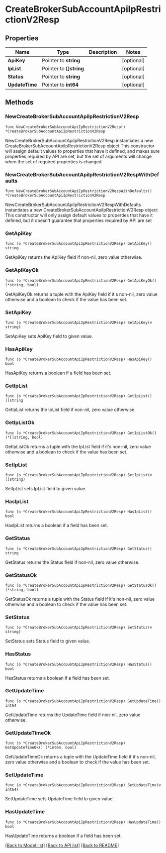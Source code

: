 # CreateBrokerSubAccountApiIpRestrictionV2Resp

## Properties

Name | Type | Description | Notes
------------ | ------------- | ------------- | -------------
**ApiKey** | Pointer to **string** |  | [optional] 
**IpList** | Pointer to **[]string** |  | [optional] 
**Status** | Pointer to **string** |  | [optional] 
**UpdateTime** | Pointer to **int64** |  | [optional] 

## Methods

### NewCreateBrokerSubAccountApiIpRestrictionV2Resp

`func NewCreateBrokerSubAccountApiIpRestrictionV2Resp() *CreateBrokerSubAccountApiIpRestrictionV2Resp`

NewCreateBrokerSubAccountApiIpRestrictionV2Resp instantiates a new CreateBrokerSubAccountApiIpRestrictionV2Resp object
This constructor will assign default values to properties that have it defined,
and makes sure properties required by API are set, but the set of arguments
will change when the set of required properties is changed

### NewCreateBrokerSubAccountApiIpRestrictionV2RespWithDefaults

`func NewCreateBrokerSubAccountApiIpRestrictionV2RespWithDefaults() *CreateBrokerSubAccountApiIpRestrictionV2Resp`

NewCreateBrokerSubAccountApiIpRestrictionV2RespWithDefaults instantiates a new CreateBrokerSubAccountApiIpRestrictionV2Resp object
This constructor will only assign default values to properties that have it defined,
but it doesn't guarantee that properties required by API are set

### GetApiKey

`func (o *CreateBrokerSubAccountApiIpRestrictionV2Resp) GetApiKey() string`

GetApiKey returns the ApiKey field if non-nil, zero value otherwise.

### GetApiKeyOk

`func (o *CreateBrokerSubAccountApiIpRestrictionV2Resp) GetApiKeyOk() (*string, bool)`

GetApiKeyOk returns a tuple with the ApiKey field if it's non-nil, zero value otherwise
and a boolean to check if the value has been set.

### SetApiKey

`func (o *CreateBrokerSubAccountApiIpRestrictionV2Resp) SetApiKey(v string)`

SetApiKey sets ApiKey field to given value.

### HasApiKey

`func (o *CreateBrokerSubAccountApiIpRestrictionV2Resp) HasApiKey() bool`

HasApiKey returns a boolean if a field has been set.

### GetIpList

`func (o *CreateBrokerSubAccountApiIpRestrictionV2Resp) GetIpList() []string`

GetIpList returns the IpList field if non-nil, zero value otherwise.

### GetIpListOk

`func (o *CreateBrokerSubAccountApiIpRestrictionV2Resp) GetIpListOk() (*[]string, bool)`

GetIpListOk returns a tuple with the IpList field if it's non-nil, zero value otherwise
and a boolean to check if the value has been set.

### SetIpList

`func (o *CreateBrokerSubAccountApiIpRestrictionV2Resp) SetIpList(v []string)`

SetIpList sets IpList field to given value.

### HasIpList

`func (o *CreateBrokerSubAccountApiIpRestrictionV2Resp) HasIpList() bool`

HasIpList returns a boolean if a field has been set.

### GetStatus

`func (o *CreateBrokerSubAccountApiIpRestrictionV2Resp) GetStatus() string`

GetStatus returns the Status field if non-nil, zero value otherwise.

### GetStatusOk

`func (o *CreateBrokerSubAccountApiIpRestrictionV2Resp) GetStatusOk() (*string, bool)`

GetStatusOk returns a tuple with the Status field if it's non-nil, zero value otherwise
and a boolean to check if the value has been set.

### SetStatus

`func (o *CreateBrokerSubAccountApiIpRestrictionV2Resp) SetStatus(v string)`

SetStatus sets Status field to given value.

### HasStatus

`func (o *CreateBrokerSubAccountApiIpRestrictionV2Resp) HasStatus() bool`

HasStatus returns a boolean if a field has been set.

### GetUpdateTime

`func (o *CreateBrokerSubAccountApiIpRestrictionV2Resp) GetUpdateTime() int64`

GetUpdateTime returns the UpdateTime field if non-nil, zero value otherwise.

### GetUpdateTimeOk

`func (o *CreateBrokerSubAccountApiIpRestrictionV2Resp) GetUpdateTimeOk() (*int64, bool)`

GetUpdateTimeOk returns a tuple with the UpdateTime field if it's non-nil, zero value otherwise
and a boolean to check if the value has been set.

### SetUpdateTime

`func (o *CreateBrokerSubAccountApiIpRestrictionV2Resp) SetUpdateTime(v int64)`

SetUpdateTime sets UpdateTime field to given value.

### HasUpdateTime

`func (o *CreateBrokerSubAccountApiIpRestrictionV2Resp) HasUpdateTime() bool`

HasUpdateTime returns a boolean if a field has been set.


[[Back to Model list]](../README.md#documentation-for-models) [[Back to API list]](../README.md#documentation-for-api-endpoints) [[Back to README]](../README.md)


